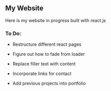 ## My Website

Here is my website in progress built with react.js

### To Do:

- Restructure different react pages
- Figure out how to fade from loader

- Replace filler text with content
- Incorporate links for contact
- Add previous projects into portfolio


